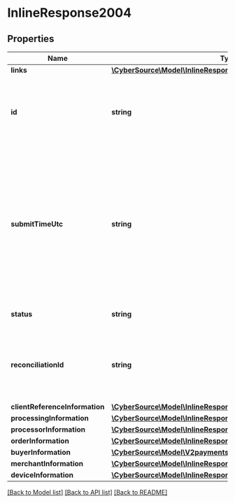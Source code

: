 # InlineResponse2004

## Properties
Name | Type | Description | Notes
------------ | ------------- | ------------- | -------------
**links** | [**\CyberSource\Model\InlineResponse2012Links**](InlineResponse2012Links.md) |  | [optional] 
**id** | **string** | An unique identification number assigned by CyberSource to identify the submitted request. | [optional] 
**submitTimeUtc** | **string** | Time of request in UTC. &#x60;Format: YYYY-MM-DDThh:mm:ssZ&#x60;  Example 2016-08-11T22:47:57Z equals August 11, 2016, at 22:47:57 (10:47:57 p.m.). The T separates the date and the time. The Z indicates UTC. | [optional] 
**status** | **string** | The status of the submitted transaction. | [optional] 
**reconciliationId** | **string** | The reconciliation id for the submitted transaction. This value is not returned for all processors. | [optional] 
**clientReferenceInformation** | [**\CyberSource\Model\InlineResponse201ClientReferenceInformation**](InlineResponse201ClientReferenceInformation.md) |  | [optional] 
**processingInformation** | [**\CyberSource\Model\InlineResponse2004ProcessingInformation**](InlineResponse2004ProcessingInformation.md) |  | [optional] 
**processorInformation** | [**\CyberSource\Model\InlineResponse2012ProcessorInformation**](InlineResponse2012ProcessorInformation.md) |  | [optional] 
**orderInformation** | [**\CyberSource\Model\InlineResponse2004OrderInformation**](InlineResponse2004OrderInformation.md) |  | [optional] 
**buyerInformation** | [**\CyberSource\Model\V2paymentsidcapturesBuyerInformation**](V2paymentsidcapturesBuyerInformation.md) |  | [optional] 
**merchantInformation** | [**\CyberSource\Model\InlineResponse2002MerchantInformation**](InlineResponse2002MerchantInformation.md) |  | [optional] 
**deviceInformation** | [**\CyberSource\Model\InlineResponse2004DeviceInformation**](InlineResponse2004DeviceInformation.md) |  | [optional] 

[[Back to Model list]](../README.md#documentation-for-models) [[Back to API list]](../README.md#documentation-for-api-endpoints) [[Back to README]](../README.md)


